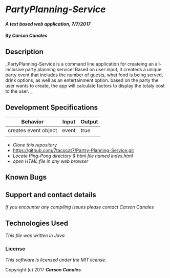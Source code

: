 # _PartyPlanning-Service_

#### _A text based web application, 7/7/2017_

#### By _**Carson Canales**_

## Description

_PartyPlanning-Service is a command line application for createing an all-inclusive party planning service! Based on user input, it createds a unique party event that includes the number of guests, what food is being served, drink options, as well as an entertainment option. based on the party the user wants to create, the app will calculate factors to display the totaly cost to the user. _

## Development Specifications


| Behavior      | Input         | Output        |
| ------------- | ------------- | ------------- |
|  creates event object        |    event          |      true       |
|               |               |               |

* _Clone this repository_
* https://github.com/7tacocat7/Partry-Planning-Service.git
* _Locate Ping-Pong directory & html file named index.html_
* _open HTML file in any web browser_


## Known Bugs



## Support and contact details

_If you encounter any compiling issues please contact Carson Canales_

## Technologies Used

_This file was written in Java_

### License

*This software is licensed under the MIT license.*

Copyright (c) 2017 **_Carson Canales_**
